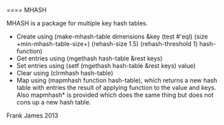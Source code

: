 ====
MHASH

MHASH is a package for multiple key hash tables.

* Create using (make-mhash-table dimensions &key (test #'eql) (size +min-mhash-table-size+) (rehash-size 1.5) (rehash-threshold 1) hash-function)
* Get entries using (mgethash hash-table &rest keys)
* Set entries using (setf (mgethash hash-table &rest keys) value)
* Clear using (clrmhash hash-table)
* Map using (mapmhash function hash-table), which returns a new hash table
with entries the result of applying function to the value and keys.
Also mapmhash* is provided which does the same thing but does not cons up a new
hash table.


Frank James 2013


